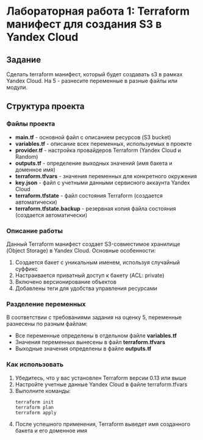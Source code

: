 # Лабораторная работа 1: Terraform манифест для создания S3 в Yandex Cloud

## Задание
Сделать terraform манифест, который будет создавать s3 в рамках Yandex Cloud. На 5 - разнесите переменные в разные файлы или модули.

## Структура проекта

### Файлы проекта
- **main.tf** - основной файл с описанием ресурсов (S3 bucket)
- **variables.tf** - описание всех переменных, используемых в проекте
- **provider.tf** - настройка провайдеров Terraform (Yandex Cloud и Random)
- **outputs.tf** - определение выходных значений (имя бакета и доменное имя)
- **terraform.tfvars** - значения переменных для конкретного окружения
- **key.json** - файл с учетными данными сервисного аккаунта Yandex Cloud
- **terraform.tfstate** - файл состояния Terraform (создается автоматически)
- **terraform.tfstate.backup** - резервная копия файла состояния (создается автоматически)

### Описание работы

Данный Terraform манифест создает S3-совместимое хранилище (Object Storage) в Yandex Cloud. Основные особенности:

1. Создается бакет с уникальным именем, используя случайный суффикс
2. Настраивается приватный доступ к бакету (ACL: private)
3. Включено версионирование объектов
4. Добавлены теги для удобства управления ресурсами

### Разделение переменных

В соответствии с требованиями задания на оценку 5, переменные разнесены по разным файлам:
- Все переменные определены в отдельном файле **variables.tf**
- Значения переменных вынесены в файл **terraform.tfvars**
- Выходные значения определены в файле **outputs.tf**

### Как использовать

1. Убедитесь, что у вас установлен Terraform версии 0.13 или выше
2. Настройте учетные данные Yandex Cloud в файле terraform.tfvars
3. Выполните команды:
   ```
   terraform init
   terraform plan
   terraform apply
   ```
4. После успешного применения, Terraform выведет имя созданного бакета и его доменное имя